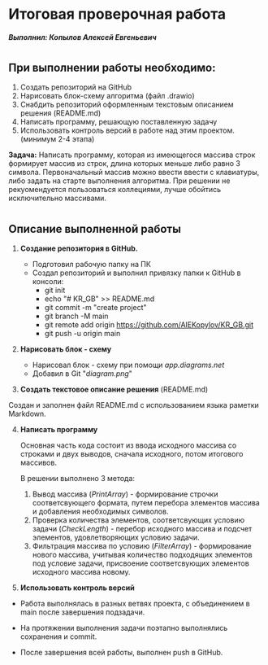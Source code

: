 # **Итоговая проверочная работа**
##### *Выполнил: Копылов Алексей Евгеньевич*
#
## **При выполнении работы необходимо:**
1. Создать репозиторий на GitHub
2. Нарисовать блок-схему алгоритма (файл .drawio)
3. Снабдить репозиторий оформленным текстовым описанием решения (README.md)
4. Написать программу, решающую поставленную задачу
5. Использовать контроль версий в работе над этим проектом. (минимум 2-4 этапа)

**Задача:** Написать программу, которая из имеющегося массива строк формирует массив из строк, длина которых меньше либо равно 3 символа. Первоначальный массив можно ввести ввести с клавиатуры, либо задать на старте выполнения алгоритма. При решении не рекуомендуется пользоваться коллециями, лучше обойтись исключительно массивами.
#
## **Описание выполненной работы**

1. **Создание репозитория в GitHub.**
    * Подготовил рабочую папку на ПК
    * Создал репозиторий и выполнил привязку папки к GitHub в консоли:
        - git init
        - echo "# KR_GB" >> README.md
        - git commit -m "create project"
        - git branch -M main
        - git remote add origin https://github.com/AlEKopylov/KR_GB.git
        - git push -u origin main

2. **Нарисовать блок - схему**
    * Нарисовал блок - схему при помощи *app.diagrams.net*
    * Добавил в Git "*diagram.png*"

3.  **Создать текстовое описание решения** (README.md)

Создан и заполнен файл README.md с использованием языка раметки Markdown.

4. **Написать программу**
    
    Основная часть кода состоит из ввода исходного массива со строками и двух выводов, сначала исходного, потом итогового массивов.
    
    В решении выполнено 3 метода:
    1. Вывод массива (*PrintArray*) - формирование строчки соответсвующего формата, путем перебора элементов массива и добавления необходимых символов.
    2. Проверка количества элементов, соответсвующих условию задачи (*CheckLength*) - перебор исходного массива и подсчет элементов, удовлетворяющих условию задачи.
    3. Фильтрация массива по условию (*FilterArray*) - формирование нового массива, учитывая количество подходящих элементов под условие задачи, присвоение соответсвующих элементов исходного массива новому.

5. **Использовать контроль версий**

- Работа выполнялась в разных ветвях проекта, с объединением в main после завершения подзадачи.

- На протяжении выполнения задачи поэтапно выполнялись сохранения и commit.

- После завершения всей работы, выполнен push в GitHub.